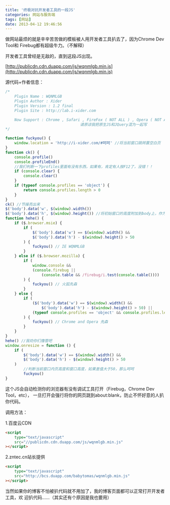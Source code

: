 ```yaml
---
title: '终极对抗开发者工具的一段JS'
categories: 网站与服务端
tags: [网站]
date: 2013-04-12 19:46:56
---
```


做网站最烦的就是辛辛苦苦做的模板被人用开发者工具扒去了，因为Chrome Dev Tool和
Firebug都有超级牛力。（不解释）

开发者工具曾经是无敌的，直到这段JS出现。

[http://publicdn.cdn.duapp.com/js/wqnmlgb.min.js](http://publicdn.cdn.duapp.com/js/wqnmlgb.min.js)

源代码+作者信息：

```javascript
/*
    Plugin Name : WQNMLGB
    Plugin Author : Xider
    Plugin Version : 1.2 final
    Plugin Site : http://lab.i-xider.com

    Now Support : Chrome , Safari , FireFox ( NOT ALL ) , Opera ( NOT ALL ) , IE ( NOT ALL )
                                 请原谅我把原生JS和JQuery混为一起写
*/

function fuckyou() {
    window.location = 'http://i-xider.com/#呵呵' //将当前窗口跳转置空白页
}
function ck() {
    console.profile()
    console.profileEnd()
    //我们判断一下profiles里面有没有东西，如果有，肯定有人按F12了，没错！！
    if (console.clear) {
        console.clear()
    }
    if (typeof console.profiles == 'object') {
        return console.profiles.length > 0
    }
}
ck() //节操亮出来
$('body').data('w', $(window).width())
$('body').data('h', $(window).height()) //将初始窗口的高度附加到body上，作为缓存，感谢@撸大师的指点
function hehe() {
    if ($.browser.msie) {
        if (
            $('body').data('w') == $(window).width() &&
            $('body').data('h') - $(window).height() > 50
        ) {
            fuckyou() // IE WQNMLGB
        }
    } else if ($.browser.mozilla) {
        if (
            window.console &&
            (console.firebug ||
                (console.table && /firebug/i.test(console.table())))
        ) {
            fuckyou() // 火狐先森
        }
    } else {
        if (
            ($('body').data('w') == $(window).width() &&
                $('body').data('h') - $(window).height() > 50) ||
            (typeof console.profiles == 'object' && console.profiles.length > 0)
        ) {
            fuckyou() // Chrome and Opera 先森
        }
    }
}
hehe() //我劝你们撸管吧
window.onresize = function () {
    if (
        $('body').data('w') == $(window).width() &&
        $('body').data('h') - $(window).height() > 50
    )
        //判断当前窗口内页高度和窗口高度，如果差值大于50，那么呵呵
        fuckyou()
}
```

这个JS会自动检测你的浏览器有没有调试工具打开（Firebug，Chrome Dev Tool，etc），
一旦打开会强行将你的网页跳到about:blank，防止不怀好意的人扒你代码。

调用方法：

1.百度云CDN

```html
<script
    type="text/javascript"
    src="//publicdn.cdn.duapp.com/js/wqnmlgb.min.js"
></script>
```

2.zntec.cn站长提供

```html
<script
    type="text/javascript"
    src="http://bcs.duapp.com/babytomas/wqnmlgb.min.js"
></script>
```

当然如果你的博客不怕被扒代码就不用加了，我的博客页面都可以正常打开开发者工具，欢
迎扒代码……（其实还有个原因是我也要用）
